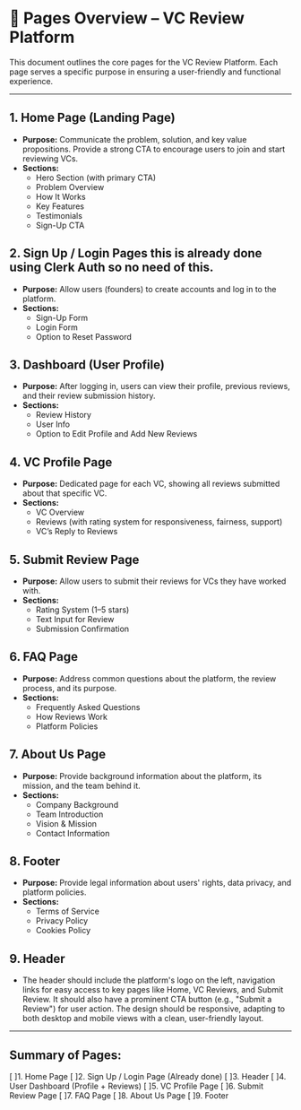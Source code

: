 # 📄 Pages Overview – VC Review Platform

This document outlines the core pages for the VC Review Platform. Each page serves a specific purpose in ensuring a user-friendly and functional experience.

---

## 1. **Home Page (Landing Page)**
   - **Purpose:** Communicate the problem, solution, and key value propositions. Provide a strong CTA to encourage users to join and start reviewing VCs.
   - **Sections:**
     - Hero Section (with primary CTA)
     - Problem Overview
     - How It Works
     - Key Features
     - Testimonials
     - Sign-Up CTA

## 2. **Sign Up / Login Pages** this is already done using Clerk Auth so no need of this.
   - **Purpose:** Allow users (founders) to create accounts and log in to the platform.
   - **Sections:**
     - Sign-Up Form
     - Login Form
     - Option to Reset Password

## 3. **Dashboard (User Profile)**
   - **Purpose:** After logging in, users can view their profile, previous reviews, and their review submission history.
   - **Sections:**
     - Review History
     - User Info
     - Option to Edit Profile and Add New Reviews

## 4. **VC Profile Page**
   - **Purpose:** Dedicated page for each VC, showing all reviews submitted about that specific VC.
   - **Sections:**
     - VC Overview
     - Reviews (with rating system for responsiveness, fairness, support)
     - VC’s Reply to Reviews

## 5. **Submit Review Page**
   - **Purpose:** Allow users to submit their reviews for VCs they have worked with.
   - **Sections:**
     - Rating System (1–5 stars)
     - Text Input for Review
     - Submission Confirmation

## 6. **FAQ Page**
   - **Purpose:** Address common questions about the platform, the review process, and its purpose.
   - **Sections:**
     - Frequently Asked Questions
     - How Reviews Work
     - Platform Policies

## 7. **About Us Page**
   - **Purpose:** Provide background information about the platform, its mission, and the team behind it.
   - **Sections:**
     - Company Background
     - Team Introduction
     - Vision & Mission
     - Contact Information

## 8. **Footer**
   - **Purpose:** Provide legal information about users' rights, data privacy, and platform policies.
   - **Sections:**
     - Terms of Service
     - Privacy Policy
     - Cookies Policy
## 9. **Header**
   - The header should include the platform's logo on the left, navigation links for easy access to key pages like Home, VC Reviews, and Submit Review. It should also have a prominent CTA button (e.g., "Submit a Review") for user action. The design should be responsive, adapting to both desktop and mobile views with a clean, user-friendly layout.

---

## Summary of Pages:
[ ]1. Home Page
[ ]2. Sign Up / Login Page (Already done)
[ ]3. Header
[ ]4. User Dashboard (Profile + Reviews)
[ ]5. VC Profile Page
[ ]6. Submit Review Page
[ ]7. FAQ Page
[ ]8. About Us Page
[ ]9. Footer
